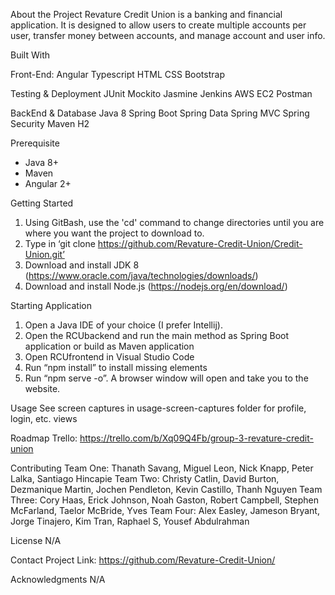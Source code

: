 About the Project
Revature Credit Union is a banking and financial application. It is designed to allow users to create multiple accounts per user, transfer money between accounts, and manage account and user info.


Built With

Front-End:
Angular
Typescript
HTML
CSS
Bootstrap

Testing & Deployment
JUnit
Mockito
Jasmine
Jenkins
AWS EC2
Postman

BackEnd & Database
Java 8
Spring Boot
Spring Data
Spring MVC
Spring Security
Maven
H2

Prerequisite
- Java 8+
- Maven
- Angular 2+

Getting Started
1. Using GitBash, use the 'cd' command to change directories until you are where you want the project to download to.
2. Type in ‘git clone https://github.com/Revature-Credit-Union/Credit-Union.git’
3. Download and install JDK 8 (https://www.oracle.com/java/technologies/downloads/)
4. Download and install Node.js (https://nodejs.org/en/download/)

Starting Application
1. Open a Java IDE of your choice (I prefer Intellij).
2. Open the RCUbackend and run the main method as Spring Boot application or build as Maven application
3. Open RCUfrontend in Visual Studio Code
4. Run “npm install” to install missing elements
5. Run “npm serve -o”. A browser window will open and take you to the website.

Usage
See screen captures in usage-screen-captures folder for profile, login, etc. views

Roadmap
Trello: https://trello.com/b/Xq09Q4Fb/group-3-revature-credit-union

Contributing
Team One: Thanath Savang, Miguel Leon, Nick Knapp, Peter Lalka, Santiago Hincapie
Team Two: Christy Catlin, David Burton, Dezmanique Martin, Jochen Pendleton, Kevin Castillo, Thanh Nguyen
Team Three: Cory Haas, Erick Johnson, Noah Gaston, Robert Campbell, Stephen McFarland, Taelor McBride, Yves
Team Four: Alex Easley, Jameson Bryant, Jorge Tinajero, Kim Tran, Raphael S, Yousef Abdulrahman

License
N/A

Contact
Project Link: https://github.com/Revature-Credit-Union/


Acknowledgments
N/A
